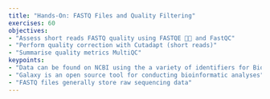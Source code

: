 ```yaml
---
title: "Hands-On: FASTQ Files and Quality Filtering"
exercises: 60
objectives:
- "Assess short reads FASTQ quality using FASTQE 🧬😎 and FastQC"
- "Perform quality correction with Cutadapt (short reads)"
- "Summarise quality metrics MultiQC"
keypoints:
- "Data can be found on NCBI using the a variety of identifiers for Bioproject, Biosample and SRA"
- "Galaxy is an open source tool for conducting bioinformatic analyses"
- "FASTQ files generally store raw sequencing data"
---
```

